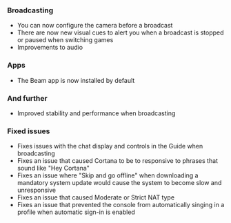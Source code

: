### Broadcasting
- You can now configure the camera before a broadcast
- There are now new visual cues to alert you when a broadcast is stopped or paused when switching games
- Improvements to audio

### Apps
- The Beam app is now installed by default

### And further
- Improved stability and performance when broadcasting

### Fixed issues
- Fixes issues with the chat display and controls in the Guide when broadcasting
- Fixes an issue that caused Cortana to be to responsive to phrases that sound like "Hey Cortana"
- Fixes an issue where "Skip and go offline" when downloading a mandatory system update would cause the system to become slow and unresponsive
- Fixes an issue that caused Moderate or Strict NAT type
- Fixes an issue that prevented the console from automatically singing in a profile when automatic sign-in is enabled